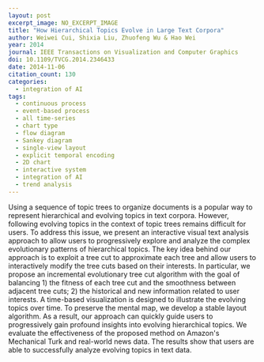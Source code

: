 ```yaml
---
layout: post
excerpt_image: NO_EXCERPT_IMAGE
title: "How Hierarchical Topics Evolve in Large Text Corpora"
author: Weiwei Cui, Shixia Liu, Zhuofeng Wu & Hao Wei
year: 2014
journal: IEEE Transactions on Visualization and Computer Graphics
doi: 10.1109/TVCG.2014.2346433
date: 2014-11-06
citation_count: 130
categories:
  - integration of AI
tags:
  - continuous process
  - event-based process
  - all time-series
  - chart type
  - flow diagram
  - Sankey diagram
  - single-view layout
  - explicit temporal encoding
  - 2D chart
  - interactive system
  - integration of AI
  - trend analysis
---
```

Using a sequence of topic trees to organize documents is a popular way to represent hierarchical and evolving topics in text corpora. However, following evolving topics in the context of topic trees remains difficult for users. To address this issue, we present an interactive visual text analysis approach to allow users to progressively explore and analyze the complex evolutionary patterns of hierarchical topics. The key idea behind our approach is to exploit a tree cut to approximate each tree and allow users to interactively modify the tree cuts based on their interests. In particular, we propose an incremental evolutionary tree cut algorithm with the goal of balancing 1) the fitness of each tree cut and the smoothness between adjacent tree cuts; 2) the historical and new information related to user interests. A time-based visualization is designed to illustrate the evolving topics over time. To preserve the mental map, we develop a stable layout algorithm. As a result, our approach can quickly guide users to progressively gain profound insights into evolving hierarchical topics. We evaluate the effectiveness of the proposed method on Amazon's Mechanical Turk and real-world news data. The results show that users are able to successfully analyze evolving topics in text data.
